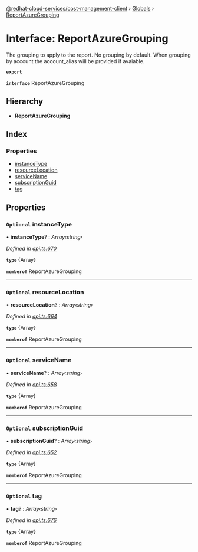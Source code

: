 [@redhat-cloud-services/cost-management-client](../README.md) › [Globals](../globals.md) › [ReportAzureGrouping](reportazuregrouping.md)

# Interface: ReportAzureGrouping

The grouping to apply to the report. No grouping by default. When grouping by account the account_alias will be provided if avaiable.

**`export`** 

**`interface`** ReportAzureGrouping

## Hierarchy

* **ReportAzureGrouping**

## Index

### Properties

* [instanceType](reportazuregrouping.md#optional-instancetype)
* [resourceLocation](reportazuregrouping.md#optional-resourcelocation)
* [serviceName](reportazuregrouping.md#optional-servicename)
* [subscriptionGuid](reportazuregrouping.md#optional-subscriptionguid)
* [tag](reportazuregrouping.md#optional-tag)

## Properties

### `Optional` instanceType

• **instanceType**? : *Array‹string›*

*Defined in [api.ts:670](https://github.com/RedHatInsights/javascript-clients/blob/master/packages/cost-management/api.ts#L670)*

**`type`** {Array<string>}

**`memberof`** ReportAzureGrouping

___

### `Optional` resourceLocation

• **resourceLocation**? : *Array‹string›*

*Defined in [api.ts:664](https://github.com/RedHatInsights/javascript-clients/blob/master/packages/cost-management/api.ts#L664)*

**`type`** {Array<string>}

**`memberof`** ReportAzureGrouping

___

### `Optional` serviceName

• **serviceName**? : *Array‹string›*

*Defined in [api.ts:658](https://github.com/RedHatInsights/javascript-clients/blob/master/packages/cost-management/api.ts#L658)*

**`type`** {Array<string>}

**`memberof`** ReportAzureGrouping

___

### `Optional` subscriptionGuid

• **subscriptionGuid**? : *Array‹string›*

*Defined in [api.ts:652](https://github.com/RedHatInsights/javascript-clients/blob/master/packages/cost-management/api.ts#L652)*

**`type`** {Array<string>}

**`memberof`** ReportAzureGrouping

___

### `Optional` tag

• **tag**? : *Array‹string›*

*Defined in [api.ts:676](https://github.com/RedHatInsights/javascript-clients/blob/master/packages/cost-management/api.ts#L676)*

**`type`** {Array<string>}

**`memberof`** ReportAzureGrouping
